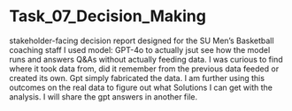 # Task_07_Decision_Making
stakeholder-facing decision report designed for the SU Men’s Basketball coaching staff
I used model: GPT-4o to actually jsut see how the model runs and answers Q&As without actually feeding data.
I was curious to find where it took data from, did it remember from the previous data feeded or created its own.
Gpt simply fabricated the data.
I am further using this outcomes on the real data to figure out what Solutions I can get with the analysis.
I will share the gpt answers in another file.
